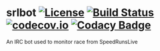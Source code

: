 # srlbot [![License](http://img.shields.io/badge/license-MIT-blue.svg?style=flat)](/LICENSE) [![Build Status](https://travis-ci.org/race-tracker/srlbot.svg)](https://travis-ci.org/race-tracker/srlbot) [![codecov.io](http://codecov.io/github/race-tracker/srlbot/coverage.svg?branch=develop)](http://codecov.io/github/race-tracker/srlbot?branch=develop) [![Codacy Badge](https://api.codacy.com/project/badge/0d19081b44e04b3082e75f02f340c4dd)](https://www.codacy.com/app/damoun-github/srlbot)
An IRC bot used to monitor race from SpeedRunsLive
